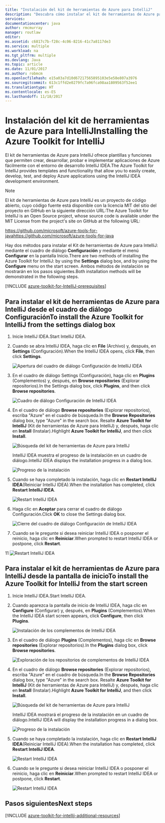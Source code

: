 ```yaml
---
title: "Instalación del kit de herramientas de Azure para IntelliJ"
description: "Descubra cómo instalar el kit de herramientas de Azure para IntelliJ IDEA."
services: 
documentationcenter: java
author: rmcmurray
manager: routlaw
editor: 
ms.assetid: c6817c7b-f28c-4c06-8216-41c7a8117de3
ms.service: multiple
ms.workload: na
ms.tgt_pltfrm: multiple
ms.devlang: Java
ms.topic: article
ms.date: 11/01/2017
ms.author: robmcm
ms.openlocfilehash: e15a03a7d10d67217565895103e5e58e807a3976
ms.sourcegitcommit: 613c1ffd2e0279fc7a96fca98aa1809563f52ee1
ms.translationtype: HT
ms.contentlocale: es-ES
ms.lasthandoff: 11/18/2017
---
```

# <a name="installing-the-azure-toolkit-for-intellij"></a><span data-ttu-id="c7fab-103">Instalación del kit de herramientas de Azure para IntelliJ</span><span class="sxs-lookup"><span data-stu-id="c7fab-103">Installing the Azure Toolkit for IntelliJ</span></span>

<span data-ttu-id="c7fab-104">El kit de herramientas de Azure para IntelliJ ofrece plantillas y funciones que permiten crear, desarrollar, probar e implementar aplicaciones de Azure fácilmente con el entorno de desarrollo IntelliJ IDEA.</span><span class="sxs-lookup"><span data-stu-id="c7fab-104">The Azure Toolkit for IntelliJ provides templates and functionality that allow you to easily create, develop, test, and deploy Azure applications using the IntelliJ IDEA development environment.</span></span>

> [!NOTE] 
> 
> <span data-ttu-id="c7fab-105">El kit de herramientas de Azure para IntelliJ es un proyecto de código abierto, cuyo código fuente está disponible con la licencia MIT del sitio del proyecto en GitHub en la siguiente dirección URL:</span><span class="sxs-lookup"><span data-stu-id="c7fab-105">The Azure Toolkit for IntelliJ is an Open Source project, whose source code is available under the MIT License from the project's site on GitHub at the following URL:</span></span> 
> 
> <span data-ttu-id="c7fab-106"><https://github.com/microsoft/azure-tools-for-java></span><span class="sxs-lookup"><span data-stu-id="c7fab-106"><https://github.com/microsoft/azure-tools-for-java></span></span> 
> 

<span data-ttu-id="c7fab-107">Hay dos métodos para instalar el Kit de herramientas de Azure para IntelliJ: mediante el cuadro de diálogo **Configuración** y mediante el menú **Configurar** en la pantalla Inicio.</span><span class="sxs-lookup"><span data-stu-id="c7fab-107">There are two methods of installing the Azure Toolkit for IntelliJ: by using the **Settings** dialog box, and by using the **Configure** menu on the start screen.</span></span> <span data-ttu-id="c7fab-108">Ambos métodos de instalación se mostrarán en los pasos siguientes.</span><span class="sxs-lookup"><span data-stu-id="c7fab-108">Both installation methods will be demonstrated in the following steps.</span></span>

[!INCLUDE [azure-toolkit-for-IntelliJ-prerequisites](../includes/azure-toolkit-for-intellij-prerequisites.md)]

## <a name="to-install-the-azure-toolkit-for-intellij-from-the-settings-dialog-box"></a><span data-ttu-id="c7fab-109">Para instalar el kit de herramientas de Azure para IntelliJ desde el cuadro de diálogo Configuración</span><span class="sxs-lookup"><span data-stu-id="c7fab-109">To install the Azure Toolkit for IntelliJ from the settings dialog box</span></span>

1. <span data-ttu-id="c7fab-110">Inicie IntelliJ IDEA.</span><span class="sxs-lookup"><span data-stu-id="c7fab-110">Start IntelliJ IDEA.</span></span>

1. <span data-ttu-id="c7fab-111">Cuando se abra IntelliJ IDEA, haga clic en **File** (Archivo) y, después, en **Settings** (Configuración).</span><span class="sxs-lookup"><span data-stu-id="c7fab-111">When the IntelliJ IDEA opens, click **File**, then click **Settings**.</span></span>
   
   ![Apertura del cuadro de diálogo Configuración de IntelliJ IDEA][01a]

1. <span data-ttu-id="c7fab-113">En el cuadro de diálogo Settings (Configuración), haga clic en **Plugins** (Complementos) y, después, en **Browse repositories** (Explorar repositorios).</span><span class="sxs-lookup"><span data-stu-id="c7fab-113">In the Settings dialog box, click **Plugins**, and then click **Browse repositories**.</span></span>
   
   ![Cuadro de diálogo Configuración de IntelliJ IDEA][02a]

1. <span data-ttu-id="c7fab-115">En el cuadro de diálogo **Browse repositories** (Explorar repositorios), escriba "Azure" en el cuadro de búsqueda.</span><span class="sxs-lookup"><span data-stu-id="c7fab-115">In the **Browse Repositories** dialog box, type "Azure" in the search box.</span></span> <span data-ttu-id="c7fab-116">Resalte **Azure Toolkit for IntelliJ** (Kit de herramientas de Azure para IntelliJ) y, después, haga clic en **Install** (Instalar).</span><span class="sxs-lookup"><span data-stu-id="c7fab-116">Highlight **Azure Toolkit for IntelliJ**, and then click **Install**.</span></span>
   
   ![Búsqueda del kit de herramientas de Azure para IntelliJ][03]
   
   <span data-ttu-id="c7fab-118">IntelliJ IDEA muestra el progreso de la instalación en un cuadro de diálogo.</span><span class="sxs-lookup"><span data-stu-id="c7fab-118">IntelliJ IDEA displays the installation progress in a dialog box.</span></span>
   
   ![Progreso de la instalación][04]

1. <span data-ttu-id="c7fab-120">Cuando se haya completado la instalación, haga clic en **Restart IntelliJ IDEA**(Reiniciar IntelliJ IDEA).</span><span class="sxs-lookup"><span data-stu-id="c7fab-120">When the installation has completed, click **Restart IntelliJ IDEA**.</span></span>
   
   ![Restart IntelliJ IDEA][05]

1. <span data-ttu-id="c7fab-122">Haga clic en **Aceptar** para cerrar el cuadro de diálogo Configuración.</span><span class="sxs-lookup"><span data-stu-id="c7fab-122">Click **OK** to close the Settings dialog box.</span></span>
   
   ![Cierre del cuadro de diálogo Configuración de IntelliJ IDEA][06]

1. <span data-ttu-id="c7fab-124">Cuando se le pregunte si desea reiniciar IntelliJ IDEA o posponer el reinicio, haga clic en **Reiniciar**.</span><span class="sxs-lookup"><span data-stu-id="c7fab-124">When prompted to restart IntelliJ IDEA or postpone, click **Restart**.</span></span>
   
<span data-ttu-id="c7fab-125">1</span><span class="sxs-lookup"><span data-stu-id="c7fab-125">1</span></span>   ![Restart IntelliJ IDEA][07]

## <a name="to-install-the-azure-toolkit-for-intellij-from-the-start-screen"></a><span data-ttu-id="c7fab-127">Para instalar el kit de herramientas de Azure para IntelliJ desde la pantalla de inicio</span><span class="sxs-lookup"><span data-stu-id="c7fab-127">To install the Azure Toolkit for IntelliJ from the start screen</span></span>

1. <span data-ttu-id="c7fab-128">Inicie IntelliJ IDEA.</span><span class="sxs-lookup"><span data-stu-id="c7fab-128">Start IntelliJ IDEA.</span></span>

1. <span data-ttu-id="c7fab-129">Cuando aparezca la pantalla de inicio de IntelliJ IDEA, haga clic en **Configure** (Configurar) y, después, en **Plugins** (Complementos).</span><span class="sxs-lookup"><span data-stu-id="c7fab-129">When the IntelliJ IDEA start screen appears, click **Configure**, then click **Plugins**.</span></span>
   
   ![Instalación de los complementos de IntelliJ IDEA][01b]

1. <span data-ttu-id="c7fab-131">En el cuadro de diálogo **Plugins** (Complementos), haga clic en **Browse repositories** (Explorar repositorios).</span><span class="sxs-lookup"><span data-stu-id="c7fab-131">In the **Plugins** dialog box, click **Browse repositories**.</span></span>
   
   ![Exploración de los repositorios de complementos de IntelliJ IDEA][02b]

1. <span data-ttu-id="c7fab-133">En el cuadro de diálogo **Browse repositories** (Explorar repositorios), escriba "Azure" en el cuadro de búsqueda.</span><span class="sxs-lookup"><span data-stu-id="c7fab-133">In the **Browse Repositories** dialog box, type "Azure" in the search box.</span></span> <span data-ttu-id="c7fab-134">Resalte **Azure Toolkit for IntelliJ** (Kit de herramientas de Azure para IntelliJ) y, después, haga clic en **Install** (Instalar).</span><span class="sxs-lookup"><span data-stu-id="c7fab-134">Highlight **Azure Toolkit for IntelliJ**, and then click **Install**.</span></span>
   
   ![Búsqueda del kit de herramientas de Azure para IntelliJ][03]
   
   <span data-ttu-id="c7fab-136">IntelliJ IDEA mostrará el progreso de la instalación en un cuadro de diálogo.</span><span class="sxs-lookup"><span data-stu-id="c7fab-136">IntelliJ IDEA will display the installation progress in a dialog box.</span></span>
   
   ![Progreso de la instalación][04]

1. <span data-ttu-id="c7fab-138">Cuando se haya completado la instalación, haga clic en **Restart IntelliJ IDEA**(Reiniciar IntelliJ IDEA).</span><span class="sxs-lookup"><span data-stu-id="c7fab-138">When the installation has completed, click **Restart IntelliJ IDEA**.</span></span>
   
   ![Restart IntelliJ IDEA][05]

1. <span data-ttu-id="c7fab-140">Cuando se le pregunte si desea reiniciar IntelliJ IDEA o posponer el reinicio, haga clic en **Reiniciar**.</span><span class="sxs-lookup"><span data-stu-id="c7fab-140">When prompted to restart IntelliJ IDEA or postpone, click **Restart**.</span></span>
   
   ![Restart IntelliJ IDEA][07]

## <a name="next-steps"></a><span data-ttu-id="c7fab-142">Pasos siguientes</span><span class="sxs-lookup"><span data-stu-id="c7fab-142">Next steps</span></span>

[!INCLUDE [azure-toolkit-for-intellij-additional-resources](../includes/azure-toolkit-for-intellij-additional-resources.md)]

<!-- URL List -->

<!-- IMG List -->

[01a]: media/azure-toolkit-for-intellij-installation/01-intellij-file-settings.png
[01b]: media/azure-toolkit-for-intellij-installation/01-intellij-configure-dropdown.png
[02a]: media/azure-toolkit-for-intellij-installation/02-intellij-settings-dialog.png
[02b]: media/azure-toolkit-for-intellij-installation/02-intellij-plugins-dialog.png
[03]: media/azure-toolkit-for-intellij-installation/03-intellij-browse-repositories.png
[04]: media/azure-toolkit-for-intellij-installation/04-install-progress.png
[05]: media/azure-toolkit-for-intellij-installation/05-restart-intellij.png
[06]: media/azure-toolkit-for-intellij-installation/06-intellij-settings-dialog.png
[07]: media/azure-toolkit-for-intellij-installation/07-restart-intellij.png
